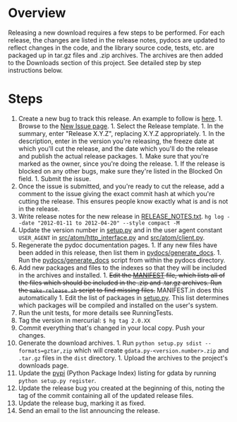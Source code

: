 # Overview #

Releasing a new download requires a few steps to be performed. For each release, the changes are listed in the release notes, pydocs are updated to reflect changes in the code, and the library source code, tests, etc. are packaged up in tar.gz files and .zip archives. The archives are then added to the Downloads section of this project. See detailed step by step instructions below.

# Steps #

  1. Create a new bug to track this release.  An example to follow is [here](http://code.google.com/p/gdata-python-client/issues/detail?id=406).
    1. Browse to the [New Issue page](http://code.google.com/p/gdata-python-client/issues/entry).
    1. Select the Release template.
    1. In the summary, enter "Release X.Y.Z", replacing X.Y.Z appropriately.
    1. In the description, enter in the version you're releasing, the freeze date at which you'll cut the release, and the date which you'll do the release and publish the actual release packages.
    1. Make sure that you're marked as the owner, since you're doing the release.
    1. If the release is blocked on any other bugs, make sure they're listed in the Blocked On field.
    1. Submit the issue.
  1. Once the issue is submitted, and you're ready to cut the release, add a comment to the issue giving the exact commit hash at which you're cutting the release.  This ensures people know exactly what is and is not in the release.
  1. Write release notes for the new release in [RELEASE\_NOTES.txt](http://code.google.com/p/gdata-python-client/source/browse/RELEASE_NOTES.txt). `hg log --date "2012-01-11 to 2012-04-20" --style compact -M`
  1. Update the version number in [setup.py](http://code.google.com/p/gdata-python-client/source/browse/setup.py) and in the user agent constant `USER_AGENT` in [src/atom/http\_interface.py](http://code.google.com/p/gdata-python-client/source/browse/src/atom/http_interface.py) and [src/atom/client.py](http://code.google.com/p/gdata-python-client/source/browse/src/atom/client.py).
  1. Regenerate the pydoc documentation pages.
    1. If any new files have been added in this release, then list them in [pydocs/generate\_docs](http://code.google.com/p/gdata-python-client/source/browse/pydocs/generate_docs).
    1. Run the [pydocs/generate\_docs](http://code.google.com/p/gdata-python-client/source/browse/pydocs/generate_docs) script from within the pydocs directory.
  1. Add new packages and files to the indexes so that they will be included in the archives and installed.
    1. ~~Edit the [MANIFEST](http://code.google.com/p/gdata-python-client/source/browse/MANIFEST) file, which lists all of the files which should be included in the .zip and .tar.gz archives. Run the `make-release.sh` script to find missing files.~~ MANIFEST.in does this automatically
    1. Edit the list of packages in [setup.py](http://code.google.com/p/gdata-python-client/source/browse/setup.py). This list determines which packages will be compiled and installed on the user's system.
  1. Run the unit tests, for more details see RunningTests.
  1. Tag the version in mercurial: `$ hg tag 2.0.XX`
  1. Commit everything that's changed in your local copy.  Push your changes.
  1. Generate the download archives.
    1. Run `python setup.py sdist --formats=gztar,zip` which will create `gdata.py-<version.number>.zip` and `.tar.gz` files in the `dist` directory.
    1. Upload the archives to the project's downloads page.
  1. Update the [pypi](http://pypi.python.org/pypi) (Python Package Index) listing for gdata by running `python setup.py register`.
  1. Update the release bug you created at the beginning of this, noting the tag of the commit containing all of the updated release files.
  1. Update the release bug, marking it as fixed.
  1. Send an email to the list announcing the release.